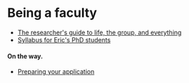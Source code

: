 Being a faculty
=========================

- [The researcher's guide to life, the group, and everything](http://hci.stanford.edu/msb/gettingstarted/)
- [Syllabus for Eric's PhD students](https://docs.google.com/document/d/11D3kHElzS2HQxTwPqcaTnU5HCJ8WGE5brTXI4KLf4dM/edit#heading=h.5gudrtp266fr)



#### On the way.

- [Preparing your application](https://wwwmpa.mpa-garching.mpg.de/~komatsu/presentation/tips2020.pdf)